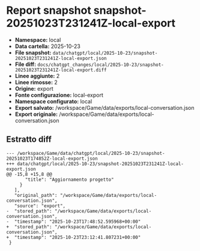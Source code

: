 # Report snapshot snapshot-20251023T231241Z-local-export

- **Namespace:** local
- **Data cartella:** 2025-10-23
- **File snapshot:** `data/chatgpt/local/2025-10-23/snapshot-20251023T231241Z-local-export.json`
- **File diff:** `docs/chatgpt_changes/local/2025-10-23/snapshot-20251023T231241Z-local-export.diff`
- **Linee aggiunte:** 2
- **Linee rimosse:** 2
- **Origine:** export
- **Fonte configurazione:** local-export
- **Namespace configurato:** local
- **Export salvato:** /workspace/Game/data/exports/local-conversation.json
- **Export originale:** /workspace/Game/data/exports/local-conversation.json

## Estratto diff
    --- /workspace/Game/data/chatgpt/local/2025-10-23/snapshot-20251023T174852Z-local-export.json
    +++ data/chatgpt/local/2025-10-23/snapshot-20251023T231241Z-local-export.json
    @@ -15,8 +15,8 @@
           "title": "Aggiornamento progetto"
         }
       ],
       "original_path": "/workspace/Game/data/exports/local-conversation.json",
       "source": "export",
    -  "stored_path": "/workspace/Game/data/exports/local-conversation.json",
    -  "timestamp": "2025-10-23T17:48:52.595968+00:00"
    +  "stored_path": "/workspace/Game/data/exports/local-conversation.json",
    +  "timestamp": "2025-10-23T23:12:41.807231+00:00"
     }

